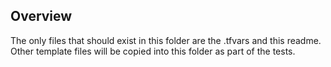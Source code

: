 ## Overview
The only files that should exist in this folder are the .tfvars and this readme.
Other template files will be copied into this folder as part of the tests.
